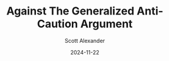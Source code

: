 ---
layout: podcast
title: "Against The Generalized Anti-Caution Argument"
author: Scott Alexander
description: https://www.astralcodexten.com/p/against-the-generalized-anti-caution
date: 2024-11-22
length: 2670465
duration: 667
guid: against-the-generalized-anti-caution
---